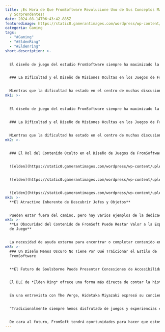 ```yaml
---
title: ¡Es Hora de Que FromSoftware Revolucione Uno de Sus Conceptos Más Únicos
  y Sorprendentes!
date: 2024-08-14T06:43:42.885Z
featuredimage: https://static0.gamerantimages.com/wordpress/wp-content/uploads/wm/2024/08/ermedit.jpg?q=49&fit=crop&w=1100&h=618&dpr=2
categoria: Gaming
tags:
  - "#Gaming"
  - "#EldenRing"
  - "#Eldenring"
short-description: >-
  

  El diseño de juego del estudio FromSoftware siempre ha maximizado la exploración y el descubrimiento a través de secretos, pero esto también ha sido una componente frustrante para algunos jugadores. *Elden Ring: Shadow of the Erdtree* ha introducido un diseño de mapa más simplificado que evoca mucho de lo que hacía atractivas a las mazmorras heredadas del juego base de *Elden Ring*, pero aún así cae en algunas de estas trampas. Dado que este enfoque para misiones ocultas y jefes ha aparecido en los títulos de FromSoft durante años, podría ser el momento de ofrecer contenido más accesible que pueda ser encontrado más fácilmente por los jugadores sin ayuda externa.


  ### La Dificultad y el Diseño de Misiones Ocultas en los Juegos de FromSoftware


  Mientras que la dificultad ha estado en el centro de muchas discusiones sobre la crítica del diseño de Soulsborne, hay otra forma prevalente que va más allá de la fuerza de los enemigos y jefes. La falta de direcciones claras dentro de las misiones de los NPC puede hacer que el trabajo de adivinar cómo resolverlas sea abrumador, llevando a muchos jugadores a buscar respuestas en publicaciones en línea. Con algunos objetos clave y encuentros importantes ocultos detrás de estas barreras en varios juegos notables, el lanzamiento que siga a *Elden Ring: Shadow of the Erdtree* podría beneficiarse de la implementación de una mayor intuición en sus rutas opcionales de progresión.
mk1: >-
  

  El diseño de juego del estudio FromSoftware siempre ha maximizado la exploración y el descubrimiento a través de secretos, pero esto también ha sido una componente frustrante para algunos jugadores. *Elden Ring: Shadow of the Erdtree* ha introducido un diseño de mapa más simplificado que evoca mucho de lo que hacía atractivas a las mazmorras heredadas del juego base de *Elden Ring*, pero aún así cae en algunas de estas trampas. Dado que este enfoque para misiones ocultas y jefes ha aparecido en los títulos de FromSoft durante años, podría ser el momento de ofrecer contenido más accesible que pueda ser encontrado más fácilmente por los jugadores sin ayuda externa.


  ### La Dificultad y el Diseño de Misiones Ocultas en los Juegos de FromSoftware


  Mientras que la dificultad ha estado en el centro de muchas discusiones sobre la crítica del diseño de Soulsborne, hay otra forma prevalente que va más allá de la fuerza de los enemigos y jefes. La falta de direcciones claras dentro de las misio
mk2: >-
  

  ### El Rol del Contenido Oculto en el Diseño de Juegos de FromSoftware


  ![elden](https://static0.gamerantimages.com/wordpress/wp-content/uploads/2020/09/Dark-Souls-Ash-Lake-Hidden-Area-Trees.jpg?q=49&fit=crop&w=750&h=422&dpr=2 "elden")


  ![elden](https://static0.gamerantimages.com/wordpress/wp-content/uploads/2019/09/BLOODBORNE-HIDDEN-AREAS-Nightmare-Frontier.jpg?q=70&fit=crop&w=750&h=422&dpr=1 "elden")


  ![elden](https://static0.gamerantimages.com/wordpress/wp-content/uploads/2023/02/darklurker.jpg?q=49&fit=crop&w=750&h=422&dpr=2 "elden")
mk3: >-
  **El Atractivo Inherente de Descubrir Jefes y Objetos**


  Pueden estar fuera del camino, pero hay varios ejemplos de la dedicación de FromSoft para hacer que los secretos se sientan valiosos a lo largo de su catálogo. Áreas como Ash Lake en *Dark Souls* y el Nightmare Frontier de *Bloodborne*, completamente opcionales y que se pueden perder sin investigación, son verdaderas recompensas para los jugadores que exploran a fondo el mundo. Los jefes ocultos como Darklurker de *DS2* y el Nameless King de *DS3*, aunque capaces de ser momentos culminantes en sus respectivos títulos, también son poco probables de encontrarse sin una investigación sobre sus requisitos.
mk4: >-
  **La Obscuridad del Contenido de FromSoft Puede Restar Valor a la Experiencia
  de Juego**


  La necesidad de ayuda externa para encontrar o completar contenido en un RPG puede romper la inmersión, ya que hay una distinción entre resolver un rompecabezas y explorar un mundo. Puede parecer que un jugador está perdiéndose la experiencia completa de un juego como las misiones más ocultas de *Elden Ring* sin el apoyo de material suplementario, ya que el traslado de NPCs a lo largo de un vasto mapa puede convertirse rápidamente en un ejercicio esotérico de búsqueda de puntos de interés.
mk5: >-
  ### Un Diseño Menos Oscuro No Tiene Por Qué Traicionar el Estilo de
  FromSoftware


  **El Futuro de Soulsborne Puede Presentar Concesiones de Accesibilidad Sin Perder el Elemento de Misterio**


  El DLC de *Elden Ring* ofrece una forma más directa de contar la historia en su misión principal, pero también deja algunos de sus contenidos más importantes detrás de pasos profundamente oscuros que el jugador debe seguir. Con un gesto único que debe usarse en un lugar específico para desbloquear una de las áreas prerequisito para enfrentarse al jefe Metyr, Mother of Fingers, es completamente posible perderse una de las piezas más impresionantes de la expansión.


  En una entrevista con The Verge, Hidetaka Miyazaki expresó su conciencia de estos problemas de una manera que implica que serán abordados en el futuro:


  “Tradicionalmente siempre hemos disfrutado de juegos y experiencias con una curva de dificultad más alta, pero creo que esa naturaleza en sí misma aleja a una buena parte de la audiencia de jugadores.”


  De cara al futuro, FromSoft tendrá oportunidades para hacer que estos caminos ocultos sean más comprensibles sin sacrificar el elemento de misterio. Al vincular estos secretos a partes más intuitivas de la exploración en lugar de gestos raros detrás de barreras secretas, se podría lograr una experiencia más inclusiva que no comprometa el desafío.
---
```

